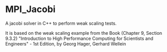 # MPI_Jacobi
A jacobi solver in C++ to perform weak scaling tests.

It is based on the weak scaling example from the Book (Chapter 9, Section 9.3.2)
"Introduction to High Performance Computing for Scientists and Engineers" - 1st Edition, by Georg Hager, Gerhard Wellein
